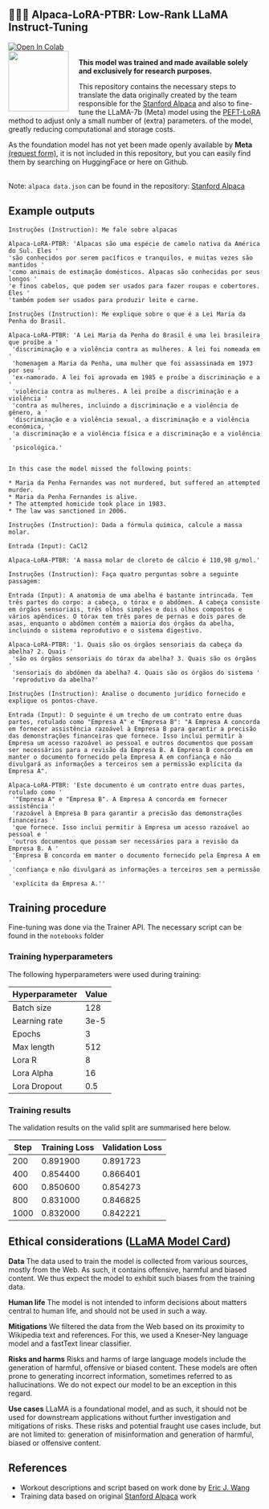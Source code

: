 
## 🦙🇧🇷 Alpaca-LoRA-PTBR: Low-Rank LLaMA Instruct-Tuning

<a target="_blank" href="https://colab.research.google.com/github/DominguesM/alpaca-lora-ptbr-7b/blob/main/notebooks/03%20-%20Evaluate.ipynb">
  <img src="https://colab.research.google.com/assets/colab-badge.svg" alt="Open In Colab"/>
</a>

</br>

<img align="left" style="margin-right: 20px;" height="120" src="https://huggingface.co/dominguesm/alpaca-lora-ptbr-7b/resolve/main/assets/alpaca_br_juliet_2.jpg">

**This model was trained and made available solely and exclusively for research purposes.**

This repository contains the necessary steps to translate the data originally created by the team responsible for the [Stanford Alpaca](https://github.com/tatsu-lab/stanford_alpaca) and also to fine-tune the LLaMA-7b (Meta) model using the [PEFT-LoRA](https://arxiv.org/pdf/2106.09685.pdf) method to adjust only a small number of (extra) parameters. of the model, greatly reducing computational and storage costs.

As the foundation model has not yet been made openly available by **Meta** [(request form)](https://docs.google.com/forms/d/e/1FAIpQLSfqNECQnMkycAp2jP4Z9TFX0cGR4uf7b_fBxjY_OjhJILlKGA/viewform), it is not included in this repository, but you can easily find them by searching on HuggingFace or here on Github. </br> </br>


Note: `alpaca data.json` can be found in the repository: [Stanford Alpaca](https://github.com/tatsu-lab/stanford_alpaca)


## Example outputs

```
Instruções (Instruction): Me fale sobre alpacas

Alpaca-LoRA-PTBR: 'Alpacas são uma espécie de camelo nativa da América do Sul. Eles '
'são conhecidos por serem pacíficos e tranquilos, e muitas vezes são mantidos '
'como animais de estimação domésticos. Alpacas são conhecidas por seus longos '
'e finos cabelos, que podem ser usados para fazer roupas e cobertores. Eles '
'também podem ser usados para produzir leite e carne.

```

```
Instruções (Instruction): Me explique sobre o que é a Lei Maria da Penha do Brasil.

Alpaca-LoRA-PTBR: 'A Lei Maria da Penha do Brasil é uma lei brasileira que proíbe a '
 'discriminação e a violência contra as mulheres. A lei foi nomeada em '
 'homenagem a Maria da Penha, uma mulher que foi assassinada em 1973 por seu '
 'ex-namorado. A lei foi aprovada em 1985 e proíbe a discriminação e a '
 'violência contra as mulheres. A lei proíbe a discriminação e a violência '
 'contra as mulheres, incluindo a discriminação e a violência de gênero, a '
 'discriminação e a violência sexual, a discriminação e a violência econômica, '
 'a discriminação e a violência física e a discriminação e a violência '
 'psicológica.'


In this case the model missed the following points:

* Maria da Penha Fernandes was not murdered, but suffered an attempted murder.
* Maria da Penha Fernandes is alive.
* The attempted homicide took place in 1983.
* The law was sanctioned in 2006.
```

```
Instruções (Instruction): Dada a fórmula química, calcule a massa molar.

Entrada (Input): CaCl2

Alpaca-LoRA-PTBR: 'A massa molar de cloreto de cálcio é 110,98 g/mol.'

```

```
Instruções (Instruction): Faça quatro perguntas sobre a seguinte passagem:

Entrada (Input): A anatomia de uma abelha é bastante intrincada. Tem três partes do corpo: a cabeça, o tórax e o abdômen. A cabeça consiste em órgãos sensoriais, três olhos simples e dois olhos compostos e vários apêndices. O tórax tem três pares de pernas e dois pares de asas, enquanto o abdômen contém a maioria dos órgãos da abelha, incluindo o sistema reprodutivo e o sistema digestivo.

Alpaca-LoRA-PTBR: '1. Quais são os órgãos sensoriais da cabeça da abelha? 2. Quais '
 'são os órgãos sensoriais do tórax da abelha? 3. Quais são os órgãos '
 'sensoriais do abdômen da abelha? 4. Quais são os órgãos do sistema '
 'reprodutivo da abelha?'

```

```
Instruções (Instruction): Analise o documento jurídico fornecido e explique os pontos-chave.

Entrada (Input): O seguinte é um trecho de um contrato entre duas partes, rotulado como "Empresa A" e "Empresa B": "A Empresa A concorda em fornecer assistência razoável à Empresa B para garantir a precisão das demonstrações financeiras que fornece. Isso inclui permitir à Empresa um acesso razoável ao pessoal e outros documentos que possam ser necessários para a revisão da Empresa B. A Empresa B concorda em manter o documento fornecido pela Empresa A em confiança e não divulgará as informações a terceiros sem a permissão explícita da Empresa A".

Alpaca-LoRA-PTBR: 'Este documento é um contrato entre duas partes, rotulado como '
 '"Empresa A" e "Empresa B". A Empresa A concorda em fornecer assistência '
 'razoável à Empresa B para garantir a precisão das demonstrações financeiras '
 'que fornece. Isso inclui permitir à Empresa um acesso razoável ao pessoal e '
 'outros documentos que possam ser necessários para a revisão da Empresa B. A '
 'Empresa B concorda em manter o documento fornecido pela Empresa A em '
 'confiança e não divulgará as informações a terceiros sem a permissão '
 'explícita da Empresa A.''

```

##  Training procedure

Fine-tuning was done via the Trainer API. The necessary script can be found in the `notebooks` folder

### Training hyperparameters

The following hyperparameters were used during training:

| Hyperparameter | Value |
|----------------|-------|
| Batch size     | 128   |
| Learning rate  | 3e-5  |
| Epochs         | 3     |
| Max length     | 512   |
| Lora R         | 8     |
| Lora Alpha     | 16    |
| Lora Dropout   | 0.5   |

### Training results 

The validation results on the valid split are summarised here below.

|Step |	Training Loss |	Validation Loss|
|-----|---------------|----------------|
|200 |	0.891900 |	0.891723|
|400 |	0.854400 |	0.866401|
|600 |	0.850600 |	0.854273|
|800 |	0.831000 |	0.846825|
|1000 |	0.832000 |	0.842221|

## Ethical considerations ([LLaMA Model Card](https://github.com/facebookresearch/llama))

**Data**
The data used to train the model is collected from various sources, mostly from the Web. As such, it contains offensive, harmful and biased content. We thus expect the model to exhibit such biases from the training data.

**Human life**
The model is not intended to inform decisions about matters central to human life, and should not be used in such a way.

**Mitigations**
We filtered the data from the Web based on its proximity to Wikipedia text and references. For this, we used a Kneser-Ney language model and a fastText linear classifier.

**Risks and harms**
Risks and harms of large language models include the generation of harmful, offensive or biased content. These models are often prone to generating incorrect information, sometimes referred to as hallucinations. We do not expect our model to be an exception in this regard.

**Use cases**
LLaMA is a foundational model, and as such, it should not be used for downstream applications without further investigation and mitigations of risks. These risks and potential fraught use cases include, but are not limited to: generation of misinformation and generation of harmful, biased or offensive content.

## References

* Workout descriptions and script based on work done by [Eric J. Wang](https://github.com/tloen/alpaca-lora)
* Training data based on original [Stanford Alpaca](https://crfm.stanford.edu/2023/03/13/alpaca.html) work

